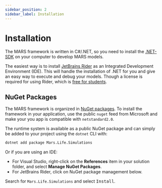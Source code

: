 ```yaml
---
sidebar_position: 2
sidebar_label: Installation
---
```


# Installation

The MARS framework is written in C#/.NET, so you need to install the [.NET-SDK](https://dotnet.microsoft.com/en-us/download) on your computer to develop MARS models.

The easiest way is to install [JetBrains Rider](https://www.jetbrains.com/rider/) as an Integrated Development Environment (IDE). This will handle the installation of .NET for you and give an easy way to execute and debug your models. Though a license is required for using Rider, which is [free for students](https://www.jetbrains.com/community/education/#students).


## NuGet Packages

The MARS framework is organized in [NuGet packages](https://www.nuget.org/packages/Mars.Life.Simulations/). To install the framework in your application, use the public `nuget` feed from Microsoft and make your you app is compatible with `netstandard2.0`.

The runtime system is available as a public NuGet package and can simply be added to your project using the `dotnet` CLI with:

```bash
dotnet add package Mars.Life.Simulations
```

Or if you are using an IDE:

- For Visual Studio, right-click on the **References** item in your solution folder, and select **Manage NuGet Packages**.
- For JetBrains Rider, click on NuGet package management below.

Search for `Mars.Life.Simulations` and select <kbd>Install</kbd>.

